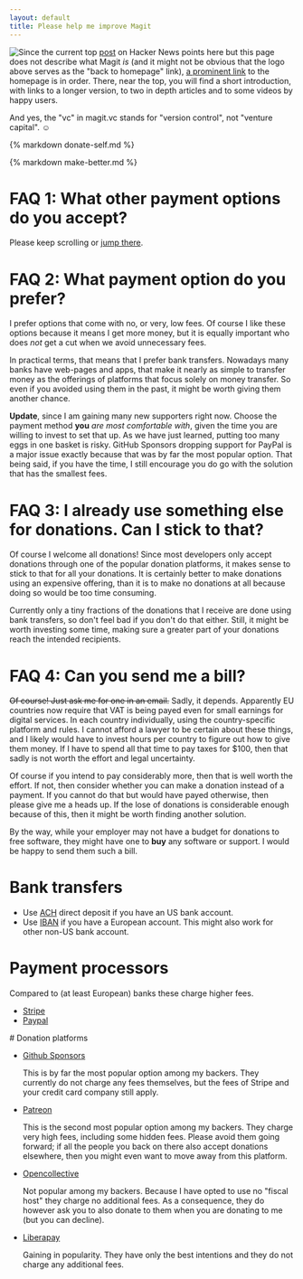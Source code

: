 ```yaml
---
layout: default
title: Please help me improve Magit
---
```


<a href="/"><img class="clear" src="/assets/L.png" align="top" style="float: left;"></a>
Since the current top [post](https://news.ycombinator.com/item?id=34945086) on
Hacker News points here but this page does not describe what Magit *is* (and it
might not be obvious that the logo above serves as the "back to homepage" link),
[a prominent link](/) to the homepage is in order.  There, near the top, you
will find a short introduction, with links to a longer version, to two in depth
articles and to some videos by happy users.

And yes, the "vc" in magit.vc stands for "version control", not "venture
capital". ☺️

<script type="text/javascript" src="/quotes/quotes.js"></script>
<script type="text/javascript">window.onload = function(){inject_quotes(); simpleCssSwitch();}</script>
<section>
{% markdown donate-self.md %}
  <br/>
</section>

{% markdown make-better.md %}
<br/>

# FAQ 1: What other payment options do you accept?

Please keep scrolling or [jump there](#alt).

# FAQ 2: What payment option do you prefer?

I prefer options that come with no, or very, low fees.  Of course I like these
options because it means I get more money, but it is equally important who does
*not* get a cut when we avoid unnecessary fees.

In practical terms, that means that I prefer bank transfers.  Nowadays many
banks have web-pages and apps, that make it nearly as simple to transfer money
as the offerings of platforms that focus solely on money transfer.  So even
if you avoided using them in the past, it might be worth giving them another
chance.

**Update**, since I am gaining many new supporters right now.  Choose the
payment method **you** *are most comfortable with*, given the time you are
willing to invest to set that up.  As we have just learned, putting too many
eggs in one basket is risky.  GitHub Sponsors dropping support for PayPal is a
major issue exactly because that was by far the most popular option.  That being
said, if you have the time, I still encourage you do go with the solution that
has the smallest fees.

# FAQ 3: I already use something else for donations.  Can I stick to that?

Of course I welcome all donations!  Since most developers only accept donations
through one of the popular donation platforms, it makes sense to stick to that
for all your donations.  It is certainly better to make donations using an
expensive offering, than it is to make no donations at all because doing so
would be too time consuming.

Currently only a tiny fractions of the donations that I receive are done using
bank transfers, so don't feel bad if you don't do that either.  Still, it might
be worth investing some time, making sure a greater part of your donations reach
the intended recipients.

# FAQ 4: Can you send me a bill?

~~Of course! Just ask me for one in an email.~~  Sadly, it depends.  Apparently
EU countries now require that VAT is being payed even for small earnings for
digital services.  In each country individually, using the country-specific
platform and rules.  I cannot afford a lawyer to be certain about these things,
and I likely would have to invest hours per country to figure out how to give
them money.  If I have to spend all that time to pay taxes for $100, then that
sadly is not worth the effort and legal uncertainty.

Of course if you intend to pay considerably more, then that is well worth the
effort.  If not, then consider whether you can make a donation instead of a
payment.  If you cannot do that but would have payed otherwise, then please
give me a heads up.  If the lose of donations is considerable enough because
of this, then it might be worth finding another solution.

By the way, while your employer may not have a budget for donations to
free software, they might have one to **buy** any software or support.
I would be happy to send them such a bill.

# Bank transfers

- Use [ACH](/donate/ach.html) direct deposit if you have an US bank account.
- Use [IBAN](/donate/iban.html) if you have a European account.  This might
  also work for other non-US bank account.

# Payment processors

Compared to (at least European) banks these charge higher fees.

- [Stripe](/donate/stripe.html)
- [Paypal](/donate/paypal.html)

<a name="alt">
# Donation platforms

- [Github Sponsors](https://github.com/sponsors/tarsius/)

  This is by far the most popular option among my backers.  They currently do
  not charge any fees themselves, but the fees of Stripe and your credit card
  company still apply.

- [Patreon](https://www.patreon.com/tarsius/)

  This is the second most popular option among my backers.  They charge very
  high fees, including some hidden fees.  Please avoid them going forward; if
  all the people you back on there also accept donations elsewhere, then you
  might even want to move away from this platform.
  
- [Opencollective](https://opencollective.com/magit/)

  Not popular among my backers.  Because I have opted to use no "fiscal host"
  they charge no additional fees.  As a consequence, they do however ask you
  to also donate to them when you are donating to me (but you can decline).

- [Liberapay](https://liberapay.com/magit/)

  Gaining in popularity.  They have only the best intentions and they do not
  charge any additional fees.
